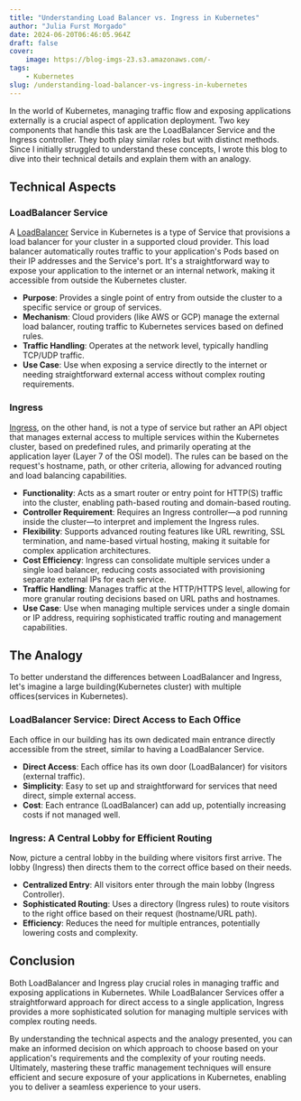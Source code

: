 ```yaml
---
title: "Understanding Load Balancer vs. Ingress in Kubernetes"
author: "Julia Furst Morgado"
date: 2024-06-20T06:46:05.964Z
draft: false
cover:
    image: https://blog-imgs-23.s3.amazonaws.com/-
tags: 
    - Kubernetes
slug: /understanding-load-balancer-vs-ingress-in-kubernetes
---
```


In the world of Kubernetes, managing traffic flow and exposing applications externally is a crucial aspect of application deployment. Two key components that handle this task are the LoadBalancer Service and the Ingress controller. They both play similar roles but with distinct methods. Since I initially struggled to understand these concepts, I wrote this blog to dive into their technical details and explain them with an analogy.

## Technical Aspects
### LoadBalancer Service
A [LoadBalancer](https://kubernetes.io/docs/tasks/access-application-cluster/create-external-load-balancer/) Service in Kubernetes is a type of Service that provisions a load balancer for your cluster in a supported cloud provider. This load balancer automatically routes traffic to your application's Pods based on their IP addresses and the Service's port. It's a straightforward way to expose your application to the internet or an internal network, making it accessible from outside the Kubernetes cluster.

- **Purpose**: Provides a single point of entry from outside the cluster to a specific service or group of services.
- **Mechanism**: Cloud providers (like AWS or GCP) manage the external load balancer, routing traffic to Kubernetes services based on defined rules.
- **Traffic Handling**: Operates at the network level, typically handling TCP/UDP traffic.
- **Use Case**: Use when exposing a service directly to the internet or needing straightforward external access without complex routing requirements.

### Ingress
[Ingress](https://kubernetes.io/docs/concepts/services-networking/ingress/), on the other hand, is not a type of service but rather an API object that manages external access to multiple services within the Kubernetes cluster, based on predefined rules, and primarily operating at the application layer (Layer 7 of the OSI model). The rules can be based on the request's hostname, path, or other criteria, allowing for advanced routing and load balancing capabilities.

- **Functionality**: Acts as a smart router or entry point for HTTP(S) traffic into the cluster, enabling path-based routing and domain-based routing.
- **Controller Requirement**: Requires an Ingress controller—a pod running inside the cluster—to interpret and implement the Ingress rules.
- **Flexibility**: Supports advanced routing features like URL rewriting, SSL termination, and name-based virtual hosting, making it suitable for complex application architectures.
- **Cost Efficiency**: Ingress can consolidate multiple services under a single load balancer, reducing costs associated with provisioning separate external IPs for each service.
- **Traffic Handling**: Manages traffic at the HTTP/HTTPS level, allowing for more granular routing decisions based on URL paths and hostnames.
- **Use Case**: Use when managing multiple services under a single domain or IP address, requiring sophisticated traffic routing and management capabilities.

## The Analogy
To better understand the differences between LoadBalancer and Ingress, let's imagine a large building(Kubernetes cluster) with multiple offices(services in Kubernetes).

### LoadBalancer Service: Direct Access to Each Office
Each office in our building has its own dedicated main entrance directly accessible from the street, similar to having a LoadBalancer Service. 

- **Direct Access**: Each office has its own door (LoadBalancer) for visitors (external traffic).
- **Simplicity**: Easy to set up and straightforward for services that need direct, simple external access.
- **Cost**: Each entrance (LoadBalancer) can add up, potentially increasing costs if not managed well.

### Ingress: A Central Lobby for Efficient Routing
Now, picture a central lobby in the building where visitors first arrive. The lobby (Ingress) then directs them to the correct office based on their needs.

- **Centralized Entry**: All visitors enter through the main lobby (Ingress Controller).
- **Sophisticated Routing**: Uses a directory (Ingress rules) to route visitors to the right office based on their request (hostname/URL path).
- **Efficiency**: Reduces the need for multiple entrances, potentially lowering costs and complexity.

## Conclusion
Both LoadBalancer and Ingress play crucial roles in managing traffic and exposing applications in Kubernetes. While LoadBalancer Services offer a straightforward approach for direct access to a single application, Ingress provides a more sophisticated solution for managing multiple services with complex routing needs.

By understanding the technical aspects and the analogy presented, you can make an informed decision on which approach to choose based on your application's requirements and the complexity of your routing needs. Ultimately, mastering these traffic management techniques will ensure efficient and secure exposure of your applications in Kubernetes, enabling you to deliver a seamless experience to your users.
